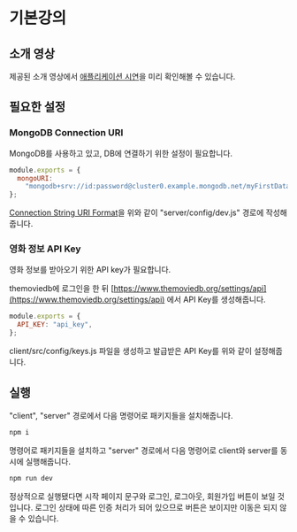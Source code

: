 # 기본강의

## 소개 영상

제공된 소개 영상에서 [애플리케이션 시연](https://youtu.be/e8xMcMXqYGw)을 미리 확인해볼 수 있습니다.

## 필요한 설정

### MongoDB Connection URI

MongoDB를 사용하고 있고, DB에 연결하기 위한 설정이 필요합니다.

```js
module.exports = {
  mongoURI:
    "mongodb+srv://id:password@cluster0.example.mongodb.net/myFirstDatabase?retryWrites=true&w=majority",
};
```

[Connection String URI Format](https://www.mongodb.com/docs/manual/reference/connection-string/)을 위와 같이 "server/config/dev.js" 경로에 작성해줍니다.

### 영화 정보 API Key

영화 정보를 받아오기 위한 API key가 필요합니다.

themoviedb에 로그인을 한 뒤
[https://www.themoviedb.org/settings/api](https://www.themoviedb.org/settings/api) 에서 API Key를 생성해줍니다.

```js
module.exports = {
  API_KEY: "api_key",
};
```

client/src/config/keys.js 파일을 생성하고 발급받은 API Key를 위와 같이 설정해줍니다.

## 실행

"client", "server" 경로에서 다음 명령어로 패키지들을 설치해줍니다.

```js
npm i
```

명령어로 패키지들을 설치하고 "server" 경로에서 다음 명령어로 client와 server를 동시에 실행해줍니다.

```js
npm run dev
```

정상적으로 실행됐다면 시작 페이지 문구와 로그인, 로그아웃, 회원가입 버튼이 보일 것입니다.
로그인 상태에 따른 인증 처리가 되어 있으므로 버튼은 보이지만 이동은 되지 않을 수 있습니다.
